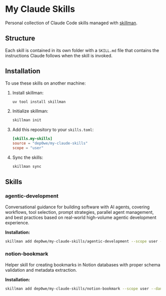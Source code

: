 # My Claude Skills

Personal collection of Claude Code skills managed with [skillman](https://github.com/chrisvoncsefalvay/skillman).

## Structure

Each skill is contained in its own folder with a `SKILL.md` file that contains the instructions Claude follows when the skill is invoked.

## Installation

To use these skills on another machine:

1. Install skillman:
   ```bash
   uv tool install skillman
   ```

2. Initialize skillman:
   ```bash
   skillman init
   ```

3. Add this repository to your `skills.toml`:
   ```toml
   [skills.my-skills]
   source = "dep0we/my-claude-skills"
   scope = "user"
   ```

4. Sync the skills:
   ```bash
   skillman sync
   ```

## Skills

### agentic-development
Conversational guidance for building software with AI agents, covering workflows, tool selection, prompt strategies, parallel agent management, and best practices based on real-world high-volume agentic development experience.

**Installation:**
```bash
skillman add dep0we/my-claude-skills/agentic-development --scope user --dangerously-skip-permissions
```

### notion-bookmark
Helper skill for creating bookmarks in Notion databases with proper schema validation and metadata extraction.

**Installation:**
```bash
skillman add dep0we/my-claude-skills/notion-bookmark --scope user --dangerously-skip-permissions
```
